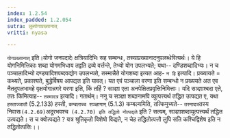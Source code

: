 ```yaml
---
index: 1.2.54
index_padded: 1.2.054
sutra: लुब्योगाप्रख्यानात्
vritti: nyasa

---
```

`योगप्रख्यानात्` इति।योगो जनपदादेः क्षत्रियादिभिः सह सम्बन्धः, तस्याप्रख्यानादनुपलब्धेरित्यर्थः। ये हि योगनिमित्तिकाः शब्दा योगमभिधाय तद्वति द्रव्ये वर्त्तन्ते, तेभ्यो योग उपलभ्यते; यथा-- दण्डिशब्दादिभ्यः। न च पञ्चालादिभ्यो दण्ड्यादिशपब्दवद्योग उपलभ्यते, तस्मान्नैते योगशब्दा इत्यत आह- `न हि` इत्यादि। प्रख्यायते = कथ्यते, प्रकाश्यते, बुद्धेर्विषय आपद्यत इति यावत्। यत एवं पञ्चाला वरणा इति सम्बन्धो न प्रख्ययते अत एव नैतदुपलभामहे वृक्षयोगान्नगरे वरणा इति, किं तर्हि ? सञ्ज्ञा एता अनपेक्षितप्रवृत्तिनिमित्ताः। यदि सञ्ज्ञाश्बदा एते, ततः किमित्याह-- `तस्मादत्र` इत्यादि। गतार्थम्। ननु च सञ्ज्ञा शब्दानामपि व्युत्पत्त्यर्थ तद्धित उत्पद्यत ए, यथा `हस्ताज्जातौ` (5.2.133) हस्ती, `कम्बलाच्च सञ्ज्ञायाम्` (5.1.3) कम्बल्यमिति, तत्किमुच्यते-- ` तस्मादत्र `तस्य निवासः` (4.2.69) `अदूरभवश्च` (4.2.70) इति तद्धितो नोत्पद्यते` इति ? सत्यम्, सञ्ज्ञाशब्दव्युत्पत्त्यर्थं तद्धित उत्पद्यते। स च क्वोत्पद्यते ? यत्र श्रुतिकृतो विशेषो विद्यते, न चेह तद्धितोत्पत्तौ लुपि सति
कश्चिद्विशेष इति न तद्धितोत्पत्तिः।।
